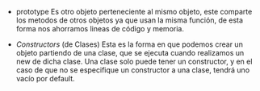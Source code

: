 * prototype
Es otro objeto perteneciente al mismo objeto, este comparte los metodos de otros objetos ya que usan la misma función, de esta forma nos ahorramos lineas de código y memoria.


* _Constructors_ (de Clases)
Esta es la forma en que podemos crear un objeto partiendo de una clase, que se ejecuta cuando realizamos un new de dicha clase. Una clase solo puede tener un constructor, y en el caso de que no se especifique un constructor a una clase, tendrá uno vacío por default.